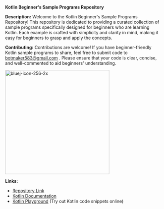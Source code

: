 **Kotlin Beginner's Sample Programs Repository**

**Description:**
Welcome to the Kotlin Beginner's Sample Programs Repository! This repository is dedicated to providing a curated collection of sample programs specifically designed for beginners who are learning Kotlin. Each example is crafted with simplicity and clarity in mind, making it easy for beginners to grasp and apply the concepts.

**Contributing:**
Contributions are welcome! If you have beginner-friendly Kotlin sample programs to share, feel free to submit code to botmaker583@gmail.com . Please ensure that your code is clear, concise, and well-commented to aid beginners' understanding.


<img width="336" alt="bluej-icon-256-2x" src="https://encrypted-tbn0.gstatic.com/images?q=tbn:ANd9GcSCfORnxhTAcDGn1MHO87zEn9PxsXhewlcp4b18ms755Q&s">

**Links:**
- [Repository Link](https://github.com/your_username/kotlin-beginners-sample-programs)
- [Kotlin Documentation](https://kotlinlang.org/docs/home.html)
- [Kotlin Playground](https://play.kotlinlang.org/) (Try out Kotlin code snippets online)
